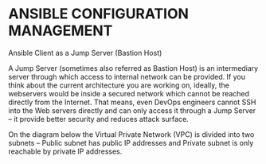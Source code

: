 # ANSIBLE CONFIGURATION MANAGEMENT



Ansible Client as a Jump Server (Bastion Host)

A Jump Server (sometimes also referred as Bastion Host) is an intermediary server through which access to internal network can be provided. If you think about the current architecture you are working on, ideally, the webservers would be inside a secured network which cannot be reached directly from the Internet. That means, even DevOps engineers cannot SSH into the Web servers directly and can only access it through a Jump Server – it provide better security and reduces attack surface.

On the diagram below the Virtual Private Network (VPC) is divided into two subnets – Public subnet has public IP addresses and Private subnet is only reachable by private IP addresses.
